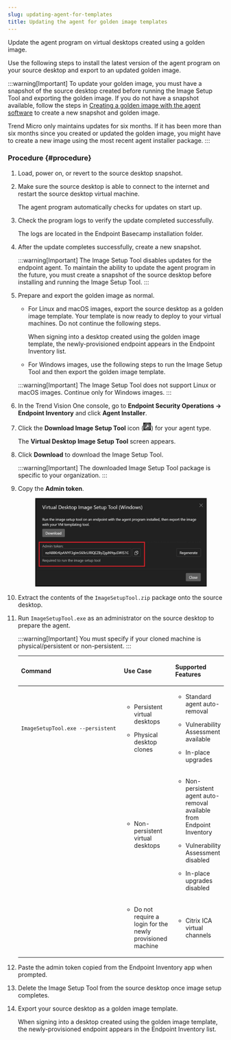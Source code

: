 ```yaml
---
slug: updating-agent-for-templates
title: Updating the agent for golden image templates
---
```


Update the agent program on virtual desktops created using a golden image.

Use the following steps to install the latest version of the agent program on your source desktop and export to an updated golden image.

:::warning[Important]
To update your golden image, you must have a snapshot of the source desktop created before running the Image Setup Tool and exporting the golden image. If you do not have a snapshot available, follow the steps in [Creating a golden image with the agent software](create-golden-agent-image.md) to create a new snapshot and golden image.

Trend Micro only maintains updates for six months. If it has been more than six months since you created or updated the golden image, you might have to create a new image using the most recent agent installer package.
:::

### Procedure {#procedure}

1.  Load, power on, or revert to the source desktop snapshot.

2.  Make sure the source desktop is able to connect to the internet and restart the source desktop virtual machine.

    The agent program automatically checks for updates on start up.

3.  Check the program logs to verify the update completed successfully.

    The logs are located in the Endpoint Basecamp installation folder.

4.  After the update completes successfully, create a new snapshot.

    :::warning[Important]
    The Image Setup Tool disables updates for the endpoint agent. To maintain the ability to update the agent program in the future, you must create a snapshot of the source desktop before installing and running the Image Setup Tool.
    :::

5.  Prepare and export the golden image as normal.

    - For Linux and macOS images, export the source desktop as a golden image template. Your template is now ready to deploy to your virtual machines. Do not continue the following steps.

      When signing into a desktop created using the golden image template, the newly-provisioned endpoint appears in the Endpoint Inventory list.

    - For Windows images, use the following steps to run the Image Setup Tool and then export the golden image template.

    :::warning[Important]
    The Image Setup Tool does not support Linux or macOS images. Continue only for Windows images.
    :::

6.  In the Trend Vision One console, go to **Endpoint Security Operations → Endpoint Inventory** and click **Agent Installer**.

7.  Click the **Download Image Setup Tool** icon (![](/images/ImageSetupToolIcon=GUID-4fdde7d3-cec0-4d8b-8400-f108bd98db23.webp)) for your agent type.

    The **Virtual Desktop Image Setup Tool** screen appears.

8.  Click **Download** to download the Image Setup Tool.

    :::warning[Important]
    The downloaded Image Setup Tool package is specific to your organization.
    :::

9.  Copy the **Admin token**.

    <figure>
    <img src="./images/vdiImageSetupToolAdminToken=20230629144444.webp" />
    </figure>

10. Extract the contents of the `ImageSetupTool.zip` package onto the source desktop.

11. Run `ImageSetupTool.exe` as an administrator on the source desktop to prepare the agent.

    :::warning[Important]
    You must specify if your cloned machine is physical/persistent or non-persistent.
    :::

    <table>
    <colgroup>
    <col style="width: 50%" />
    <col style="width: 25%" />
    <col style="width: 25%" />
    </colgroup>
    <thead>
    <tr>
    <th><p>Command</p></th>
    <th><p>Use Case</p></th>
    <th><p>Supported Features</p></th>
    </tr>
    </thead>
    <tbody>
    <tr>
    <td><p><code>ImageSetupTool.exe --persistent </code></p></td>
    <td><ul>
    <li><p>Persistent virtual desktops</p></li>
    <li><p>Physical desktop clones</p></li>
    </ul></td>
    <td><ul>
    <li><p>Standard agent auto-removal</p></li>
    <li><p>Vulnerability Assessment available</p></li>
    <li><p>In-place upgrades</p></li>
    </ul></td>
    </tr>
    <tr>
    <td> </td>
    <td><ul>
    <li><p>Non-persistent virtual desktops</p></li>
    </ul></td>
    <td><ul>
    <li><p>Non-persistent agent auto-removal available from Endpoint Inventory</p></li>
    <li><p>Vulnerability Assessment disabled</p></li>
    <li><p>In-place upgrades disabled</p></li>
    </ul></td>
    </tr>
    <tr>
    <td> </td>
    <td><ul>
    <li><p>Do not require a login for the newly provisioned machine</p></li>
    </ul></td>
    <td><ul>
    <li><p>Citrix ICA virtual channels</p></li>
    </ul></td>
    </tr>
    </tbody>
    </table>

12. Paste the admin token copied from the Endpoint Inventory app when prompted.

13. Delete the Image Setup Tool from the source desktop once image setup completes.

14. Export your source desktop as a golden image template.

    When signing into a desktop created using the golden image template, the newly-provisioned endpoint appears in the Endpoint Inventory list.
